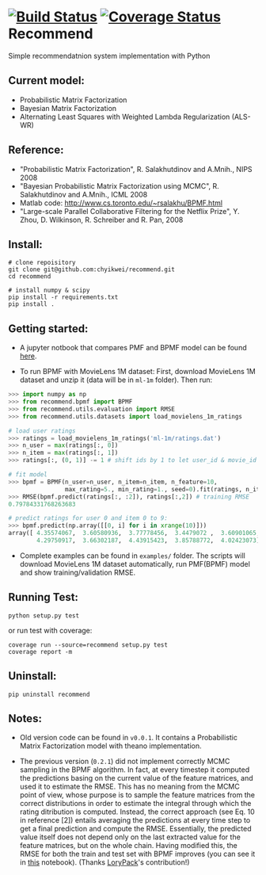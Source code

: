 [![Build Status](https://circleci.com/gh/chyikwei/recommend.png?&style=shield)](https://circleci.com/gh/gh/chyikwei/recommend)
[![Coverage Status](https://coveralls.io/repos/github/chyikwei/recommend/badge.svg?branch=master)](https://coveralls.io/github/chyikwei/recommend?branch=master)
Recommend
=========

Simple recommendatnion system implementation with Python

Current model:
--------------
- Probabilistic Matrix Factorization
- Bayesian Matrix Factorization
- Alternating Least Squares with Weighted Lambda Regularization (ALS-WR)

Reference:
----------
- "Probabilistic Matrix Factorization", R. Salakhutdinov and A.Mnih., NIPS 2008
- "Bayesian Probabilistic Matrix Factorization using MCMC", R. Salakhutdinov and A.Mnih., ICML 2008
- Matlab code: http://www.cs.toronto.edu/~rsalakhu/BPMF.html
- "Large-scale Parallel Collaborative Filtering for the Netflix Prize", Y. Zhou, D. Wilkinson, R. Schreiber and R. Pan, 2008

Install:
--------
```
# clone repoisitory
git clone git@github.com:chyikwei/recommend.git
cd recommend

# install numpy & scipy
pip install -r requirements.txt
pip install .
```

Getting started:
----------------

- A jupyter notbook that compares PMF and BPMF model can be found [here](https://github.com/chyikwei/recommend/blob/master/examples/compare_pmf_bpmf.ipynb).

- To run BPMF with MovieLens 1M dataset:
First, download MovieLens 1M dataset and unzip it (data will be in `ml-1m` folder).
Then run:

```python
>>> import numpy as np
>>> from recommend.bpmf import BPMF
>>> from recommend.utils.evaluation import RMSE
>>> from recommend.utils.datasets import load_movielens_1m_ratings

# load user ratings
>>> ratings = load_movielens_1m_ratings('ml-1m/ratings.dat')
>>> n_user = max(ratings[:, 0])
>>> n_item = max(ratings[:, 1])
>>> ratings[:, (0, 1)] -= 1 # shift ids by 1 to let user_id & movie_id start from 0

# fit model
>>> bpmf = BPMF(n_user=n_user, n_item=n_item, n_feature=10,
                max_rating=5., min_rating=1., seed=0).fit(ratings, n_iters=20)
>>> RMSE(bpmf.predict(ratings[:, :2]), ratings[:,2]) # training RMSE
0.79784331768263683

# predict ratings for user 0 and item 0 to 9:
>>> bpmf.predict(np.array([[0, i] for i in xrange(10)]))
array([ 4.35574067,  3.60580936,  3.77778456,  3.4479072 ,  3.60901065,
        4.29750917,  3.66302187,  4.43915423,  3.85788772,  4.02423073])
```

- Complete examples can be found in `examples/` folder. The scripts will download MovieLens 1M dataset automatically, run PMF(BPMF) model and show training/validation RMSE.


Running Test:
-------------
```
python setup.py test
```

or run test with coverage:
```
coverage run --source=recommend setup.py test
coverage report -m
```

Uninstall:
----------
```
pip uninstall recommend
```

Notes:
------
- Old version code can be found in `v0.0.1`. It contains a Probabilistic Matrix Factorization model with theano implementation.

- The previous version (`0.2.1`) did not implement correctly MCMC sampling in the BPMF algorithm. In fact, at every timestep it computed the predictions basing on the current value of the feature matrices, and used it to estimate the RMSE. This has no meaning from the MCMC point of view, whose purpose is to sample the feature matrices from the correct distributions in order to estimate the integral through which the rating ditribution is computed.
Instead, the correct approach (see Eq. 10 in reference [2]) entails averaging the predictions at every time step to get a final prediction and compute the RMSE. Essentially, the predicted value itself does not depend only on the last extracted value for the feature matrices, but on the whole chain. Having modified this, the RMSE for both the train and test set with BPMF improves (you can see it in [this](https://github.com/LoryPack/recommend/blob/master/examples/BPMF_MCMC_correct_wrong_comparison.ipynb) notebook). (Thanks [LoryPack](https://github.com/LoryPack)'s contribution!)

